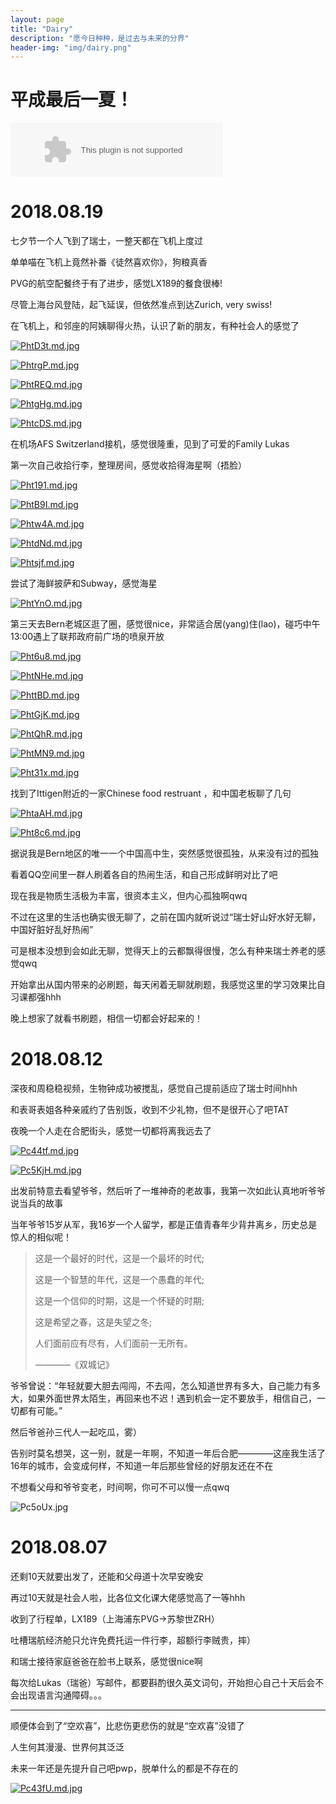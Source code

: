 ```yaml
---
layout: page
title: "Dairy"
description: "愿今日种种，是过去与未来的分界"
header-img: "img/dairy.png"
---
```


# 平成最后一夏！

<embed src="//music.163.com/style/swf/widget.swf?sid=1294889836&type=2&auto=1&width=320&height=66" width="340" height="86"  allowNetworking="all">

# 2018.08.19

七夕节一个人飞到了瑞士，一整天都在飞机上度过

单单喵在飞机上竟然补番《徒然喜欢你》，狗粮真香

PVG的航空配餐终于有了进步，感觉LX189的餐食很棒!

尽管上海台风登陆，起飞延误，但依然准点到达Zurich, very swiss!

在飞机上，和邻座的阿姨聊得火热，认识了新的朋友，有种社会人的感觉了

[![PhtD3t.md.jpg](https://s1.ax1x.com/2018/08/20/PhtD3t.md.jpg)](https://imgchr.com/i/PhtD3t)

[![PhtrgP.md.jpg](https://s1.ax1x.com/2018/08/20/PhtrgP.md.jpg)](https://imgchr.com/i/PhtrgP)

[![PhtREQ.md.jpg](https://s1.ax1x.com/2018/08/20/PhtREQ.md.jpg)](https://imgchr.com/i/PhtREQ)

[![PhtgHg.md.jpg](https://s1.ax1x.com/2018/08/20/PhtgHg.md.jpg)](https://imgchr.com/i/PhtgHg)

[![PhtcDS.md.jpg](https://s1.ax1x.com/2018/08/20/PhtcDS.md.jpg)](https://imgchr.com/i/PhtcDS)

在机场AFS Switzerland接机，感觉很隆重，见到了可爱的Family Lukas

第一次自己收拾行李，整理房间，感觉收拾得海星啊（捂脸）

[![Pht191.md.jpg](https://s1.ax1x.com/2018/08/20/Pht191.md.jpg)](https://imgchr.com/i/Pht191)

[![PhtB9I.md.jpg](https://s1.ax1x.com/2018/08/20/PhtB9I.md.jpg)](https://imgchr.com/i/PhtB9I)

[![Phtw4A.md.jpg](https://s1.ax1x.com/2018/08/20/Phtw4A.md.jpg)](https://imgchr.com/i/Phtw4A)

[![PhtdNd.md.jpg](https://s1.ax1x.com/2018/08/20/PhtdNd.md.jpg)](https://imgchr.com/i/PhtdNd)

[![Phtsjf.md.jpg](https://s1.ax1x.com/2018/08/20/Phtsjf.md.jpg)](https://imgchr.com/i/Phtsjf)

尝试了海鲜披萨和Subway，感觉海星

[![PhtYnO.md.jpg](https://s1.ax1x.com/2018/08/20/PhtYnO.md.jpg)](https://imgchr.com/i/PhtYnO)

第三天去Bern老城区逛了圈，感觉很nice，非常适合居(yang)住(lao)，碰巧中午13:00遇上了联邦政府前广场的喷泉开放

[![Pht6u8.md.jpg](https://s1.ax1x.com/2018/08/20/Pht6u8.md.jpg)](https://imgchr.com/i/Pht6u8)

[![PhtNHe.md.jpg](https://s1.ax1x.com/2018/08/20/PhtNHe.md.jpg)](https://imgchr.com/i/PhtNHe)

[![PhttBD.md.jpg](https://s1.ax1x.com/2018/08/20/PhttBD.md.jpg)](https://imgchr.com/i/PhttBD)

[![PhtGjK.md.jpg](https://s1.ax1x.com/2018/08/20/PhtGjK.md.jpg)](https://imgchr.com/i/PhtGjK)

[![PhtQhR.md.jpg](https://s1.ax1x.com/2018/08/20/PhtQhR.md.jpg)](https://imgchr.com/i/PhtQhR)

[![PhtMN9.md.jpg](https://s1.ax1x.com/2018/08/20/PhtMN9.md.jpg)](https://imgchr.com/i/PhtMN9)

[![Pht31x.md.jpg](https://s1.ax1x.com/2018/08/20/Pht31x.md.jpg)](https://imgchr.com/i/Pht31x)

找到了Ittigen附近的一家Chinese food restruant ，和中国老板聊了几句

[![PhtaAH.md.jpg](https://s1.ax1x.com/2018/08/20/PhtaAH.md.jpg)](https://imgchr.com/i/PhtaAH)

[![Pht8c6.md.jpg](https://s1.ax1x.com/2018/08/20/Pht8c6.md.jpg)](https://imgchr.com/i/Pht8c6)

据说我是Bern地区的唯一一个中国高中生，突然感觉很孤独，从来没有过的孤独

看着QQ空间里一群人刷着各自的热闹生活，和自己形成鲜明对比了吧

现在我是物质生活极为丰富，很资本主义，但内心孤独啊qwq

不过在这里的生活也确实很无聊了，之前在国内就听说过“瑞士好山好水好无聊，中国好脏好乱好热闹”

可是根本没想到会如此无聊，觉得天上的云都飘得很慢，怎么有种来瑞士养老的感觉qwq

开始拿出从国内带来的必刷题，每天闲着无聊就刷题，我感觉这里的学习效果比自习课都强hhh

晚上想家了就看书刷题，相信一切都会好起来的！

# 2018.08.12

深夜和周稳稳视频，生物钟成功被搅乱，感觉自己提前适应了瑞士时间hhh

和表哥表姐各种亲戚约了告别饭，收到不少礼物，但不是很开心了吧TAT

夜晚一个人走在合肥街头，感觉一切都将离我远去了

[![Pc44tf.md.jpg](https://s1.ax1x.com/2018/08/12/Pc44tf.md.jpg)](https://imgchr.com/i/Pc44tf)

[![Pc5KjH.md.jpg](https://s1.ax1x.com/2018/08/12/Pc5KjH.md.jpg)](https://imgchr.com/i/Pc5KjH)

出发前特意去看望爷爷，然后听了一堆神奇的老故事，我第一次如此认真地听爷爷说当兵的故事

当年爷爷15岁从军，我16岁一个人留学，都是正值青春年少背井离乡，历史总是惊人的相似呢！

> 这是一个最好的时代，这是一个最坏的时代;
>
> 这是一个智慧的年代，这是一个愚蠢的年代; 
>
> 这是一个信仰的时期，这是一个怀疑的时期;
>
> 这是希望之春，这是失望之冬;
>
> 人们面前应有尽有，人们面前一无所有。
>
> ————《双城记》

爷爷曾说：“年轻就要大胆去闯闯，不去闯，怎么知道世界有多大，自己能力有多大，如果外面世界太陌生，再回来也不迟！遇到机会一定不要放手，相信自己，一切都有可能。”

然后爷爸孙三代人一起吃瓜，雾）

告别时莫名想哭，这一别，就是一年啊，不知道一年后合肥————这座我生活了16年的城市，会变成何样，不知道一年后那些曾经的好朋友还在不在

不想看父母和爷爷变老，时间啊，你可不可以慢一点qwq

![Pc5oUx.jpg](https://s1.ax1x.com/2018/08/12/Pc5oUx.jpg)

# 2018.08.07

还剩10天就要出发了，还能和父母道十次早安晚安

再过10天就是社会人啦，比各位文化课大佬感觉高了一等hhh

收到了行程单，LX189（上海浦东PVG->苏黎世ZRH）

吐槽瑞航经济舱只允许免费托运一件行李，超额行李贼贵，摔）

和瑞士接待家庭爸爸在脸书上联系，感觉很nice啊

每次给Lukas（瑞爸）写邮件，都要斟酌很久英文词句，开始担心自己十天后会不会出现语言沟通障碍。。。

------

顺便体会到了“空欢喜”，比悲伤更悲伤的就是“空欢喜”没错了

人生何其漫漫、世界何其泛泛

未来一年还是先提升自己吧pwp，脱单什么的都是不存在的

[![Pc43fU.md.jpg](https://s1.ax1x.com/2018/08/12/Pc43fU.md.jpg)](https://imgchr.com/i/Pc43fU)